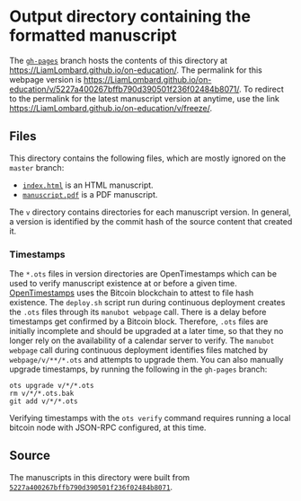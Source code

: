 # Output directory containing the formatted manuscript

The [`gh-pages`](https://github.com/LiamLombard/on-education/tree/gh-pages) branch hosts the contents of this directory at <https://LiamLombard.github.io/on-education/>.
The permalink for this webpage version is <https://LiamLombard.github.io/on-education/v/5227a400267bffb790d390501f236f02484b8071/>.
To redirect to the permalink for the latest manuscript version at anytime, use the link <https://LiamLombard.github.io/on-education/v/freeze/>.

## Files

This directory contains the following files, which are mostly ignored on the `master` branch:

+ [`index.html`](index.html) is an HTML manuscript.
+ [`manuscript.pdf`](manuscript.pdf) is a PDF manuscript.

The `v` directory contains directories for each manuscript version.
In general, a version is identified by the commit hash of the source content that created it.

### Timestamps

The `*.ots` files in version directories are OpenTimestamps which can be used to verify manuscript existence at or before a given time.
[OpenTimestamps](https://opentimestamps.org/) uses the Bitcoin blockchain to attest to file hash existence.
The `deploy.sh` script run during continuous deployment creates the `.ots` files through its `manubot webpage` call.
There is a delay before timestamps get confirmed by a Bitcoin block.
Therefore, `.ots` files are initially incomplete and should be upgraded at a later time, so that they no longer rely on the availability of a calendar server to verify.
The `manubot webpage` call during continuous deployment identifies files matched by `webpage/v/**/*.ots` and attempts to upgrade them.
You can also manually upgrade timestamps, by running the following in the `gh-pages` branch:

```shell
ots upgrade v/*/*.ots
rm v/*/*.ots.bak
git add v/*/*.ots
```

Verifying timestamps with the `ots verify` command requires running a local bitcoin node with JSON-RPC configured, at this time.

## Source

The manuscripts in this directory were built from
[`5227a400267bffb790d390501f236f02484b8071`](https://github.com/LiamLombard/on-education/commit/5227a400267bffb790d390501f236f02484b8071).
